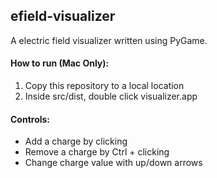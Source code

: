 ## efield-visualizer
A electric field visualizer written using PyGame.

#### How to run (**Mac Only**):
1. Copy this repository to a local location
2. Inside src/dist, double click visualizer.app

#### Controls:
- Add a charge by clicking
- Remove a charge by Ctrl + clicking
- Change charge value with up/down arrows
